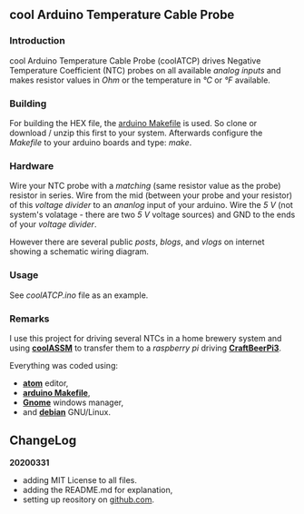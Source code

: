 ## cool Arduino Temperature Cable Probe

### Introduction
cool Arduino Temperature Cable Probe (coolATCP) drives Negative Temperature Coefficient (NTC) probes on all available _analog inputs_ and makes resistor values in _Ohm_ or the temperature in _°C_ or _°F_ available.

### Building
For building the HEX file, the [arduino Makefile](https://github.com/sudar/Arduino-Makefile) is used. So clone or download / unzip this first to your system. Afterwards configure the _Makefile_ to your arduino boards and type: _make_.

### Hardware
Wire your NTC probe with a _matching_ (same resistor value as the probe) resistor in series. Wire from the mid (between your probe and your resistor) of this _voltage divider_ to an _ananlog_ input of your arduino. Wire the _5 V_ (not system's volatage - there are two _5 V_ voltage sources) and GND to the ends of your _voltage divider_.

However there are several public _posts_, _blogs_, and _vlogs_ on internet showing a schematic wiring diagram.

### Usage
See _coolATCP.ino_ file as an example.

### Remarks
I use this project for driving several NTCs in a home brewery system and using [**coolASSM**](https://github.com/graetz23/coolArduinoSerialStateMachine) to transfer them to a _raspberry pi_ driving  [**CraftBeerPi3**](https://github.com/Manuel83/craftbeerpi3).

Everything was coded using:

  - [**atom**](https://atom.io/) editor,
  - [**arduino Makefile**](https://github.com/sudar/Arduino-Makefile),
  - [**Gnome**](https://www.gnome.org/) windows manager,
  - and [**debian**](https://www.debian.org/) GNU/Linux.

## ChangeLog

**20200331**
  - adding MIT License to all files.
  - adding the README.md for explanation,
  - setting up reository on [github.com](https://github.com/graetz23/coolArduinoTemperatureCableProbe).
